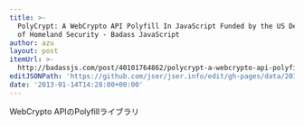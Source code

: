 ```yaml
---
title: >-
  PolyCrypt: A WebCrypto API Polyfill In JavaScript Funded by the US Department
  of Homeland Security - Badass JavaScript
author: azu
layout: post
itemUrl: >-
  http://badassjs.com/post/40101764862/polycrypt-a-webcrypto-api-polyfill-in-javascript?5da731d0
editJSONPath: 'https://github.com/jser/jser.info/edit/gh-pages/data/2013/01/index.json'
date: '2013-01-14T14:28:00+00:00'
---
```

WebCrypto APIのPolyfillライブラリ
